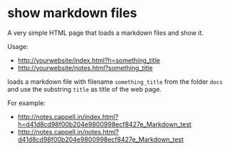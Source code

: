 # show markdown files
A very simple HTML page that loads a markdown files and show it.

Usage:

- <http://yourwebsite/index.html?h=something_title>
- <http://yourwebsite/notes.html?something_title>

loads a markdown file with filename `something_title` from the folder `docs` and use the substring `title` as title of the web page.

For example:

- <http://notes.cappell.in/index.html?h=d41d8cd98f00b204e9800998ecf8427e_Markdown_test>
- <http://notes.cappell.in/notes.html?d41d8cd98f00b204e9800998ecf8427e_Markdown_test>

